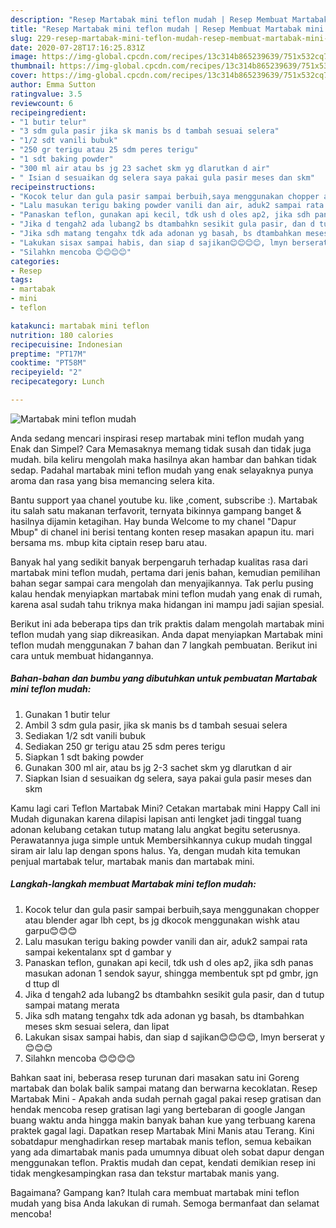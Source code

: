 ```yaml
---
description: "Resep Martabak mini teflon mudah | Resep Membuat Martabak mini teflon mudah Yang Enak Banget"
title: "Resep Martabak mini teflon mudah | Resep Membuat Martabak mini teflon mudah Yang Enak Banget"
slug: 229-resep-martabak-mini-teflon-mudah-resep-membuat-martabak-mini-teflon-mudah-yang-enak-banget
date: 2020-07-28T17:16:25.831Z
image: https://img-global.cpcdn.com/recipes/13c314b865239639/751x532cq70/martabak-mini-teflon-mudah-foto-resep-utama.jpg
thumbnail: https://img-global.cpcdn.com/recipes/13c314b865239639/751x532cq70/martabak-mini-teflon-mudah-foto-resep-utama.jpg
cover: https://img-global.cpcdn.com/recipes/13c314b865239639/751x532cq70/martabak-mini-teflon-mudah-foto-resep-utama.jpg
author: Emma Sutton
ratingvalue: 3.5
reviewcount: 6
recipeingredient:
- "1 butir telur"
- "3 sdm gula pasir jika sk manis bs d tambah sesuai selera"
- "1/2 sdt vanili bubuk"
- "250 gr terigu atau 25 sdm peres terigu"
- "1 sdt baking powder"
- "300 ml air atau bs jg 23 sachet skm yg dlarutkan d air"
- " Isian d sesuaikan dg selera saya pakai gula pasir meses dan skm"
recipeinstructions:
- "Kocok telur dan gula pasir sampai berbuih,saya menggunakan chopper atau blender agar lbh cept, bs jg dkocok menggunakan wishk atau garpu😊😊😊"
- "Lalu masukan terigu baking powder vanili dan air, aduk2 sampai rata sampai kekentalanx spt d gambar y"
- "Panaskan teflon, gunakan api kecil, tdk ush d oles ap2, jika sdh panas masukan adonan 1 sendok sayur, shingga membentuk spt pd gmbr, jgn d ttup dl"
- "Jika d tengah2 ada lubang2 bs dtambahkn sesikit gula pasir, dan d tutup sampai matang merata"
- "Jika sdh matang tengahx tdk ada adonan yg basah, bs dtambahkan meses skm sesuai selera, dan lipat"
- "Lakukan sisax sampai habis, dan siap d sajikan😊😊😊😊, lmyn berserat y😊😊😊"
- "Silahkn mencoba 😊😊😊😊"
categories:
- Resep
tags:
- martabak
- mini
- teflon

katakunci: martabak mini teflon 
nutrition: 180 calories
recipecuisine: Indonesian
preptime: "PT17M"
cooktime: "PT58M"
recipeyield: "2"
recipecategory: Lunch

---
```



![Martabak mini teflon mudah](https://img-global.cpcdn.com/recipes/13c314b865239639/751x532cq70/martabak-mini-teflon-mudah-foto-resep-utama.jpg)

Anda sedang mencari inspirasi resep martabak mini teflon mudah yang Enak dan Simpel? Cara Memasaknya memang tidak susah dan tidak juga mudah. bila keliru mengolah maka hasilnya akan hambar dan bahkan tidak sedap. Padahal martabak mini teflon mudah yang enak selayaknya punya aroma dan rasa yang bisa memancing selera kita.

Bantu support yaa chanel youtube ku. like ,coment, subscribe :). Martabak itu salah satu makanan terfavorit, ternyata bikinnya gampang banget &amp; hasilnya dijamin ketagihan. Hay bunda Welcome to my chanel &#34;Dapur Mbup&#34; di chanel ini berisi tentang konten resep masakan apapun itu. mari bersama ms. mbup kita ciptain resep baru atau.

Banyak hal yang sedikit banyak berpengaruh terhadap kualitas rasa dari martabak mini teflon mudah, pertama dari jenis bahan, kemudian pemilihan bahan segar sampai cara mengolah dan menyajikannya. Tak perlu pusing kalau hendak menyiapkan martabak mini teflon mudah yang enak di rumah, karena asal sudah tahu triknya maka hidangan ini mampu jadi sajian spesial.


Berikut ini ada beberapa tips dan trik praktis dalam mengolah martabak mini teflon mudah yang siap dikreasikan. Anda dapat menyiapkan Martabak mini teflon mudah menggunakan 7 bahan dan 7 langkah pembuatan. Berikut ini cara untuk membuat hidangannya.

<!--inarticleads1-->

##### Bahan-bahan dan bumbu yang dibutuhkan untuk pembuatan Martabak mini teflon mudah:

1. Gunakan 1 butir telur
1. Ambil 3 sdm gula pasir, jika sk manis bs d tambah sesuai selera
1. Sediakan 1/2 sdt vanili bubuk
1. Sediakan 250 gr terigu atau 25 sdm peres terigu
1. Siapkan 1 sdt baking powder
1. Gunakan 300 ml air, atau bs jg 2-3 sachet skm yg dlarutkan d air
1. Siapkan  Isian d sesuaikan dg selera, saya pakai gula pasir meses dan skm


Kamu lagi cari Teflon Martabak Mini? Cetakan martabak mini Happy Call ini Mudah digunakan karena dilapisi lapisan anti lengket jadi tinggal tuang adonan kelubang cetakan tutup matang lalu angkat begitu seterusnya. Perawatannya juga simple untuk Membersihkannya cukup mudah tinggal siram air lalu lap dengan spons halus. Ya, dengan mudah kita temukan penjual martabak telur, martabak manis dan martabak mini. 

<!--inarticleads2-->

##### Langkah-langkah membuat Martabak mini teflon mudah:

1. Kocok telur dan gula pasir sampai berbuih,saya menggunakan chopper atau blender agar lbh cept, bs jg dkocok menggunakan wishk atau garpu😊😊😊
1. Lalu masukan terigu baking powder vanili dan air, aduk2 sampai rata sampai kekentalanx spt d gambar y
1. Panaskan teflon, gunakan api kecil, tdk ush d oles ap2, jika sdh panas masukan adonan 1 sendok sayur, shingga membentuk spt pd gmbr, jgn d ttup dl
1. Jika d tengah2 ada lubang2 bs dtambahkn sesikit gula pasir, dan d tutup sampai matang merata
1. Jika sdh matang tengahx tdk ada adonan yg basah, bs dtambahkan meses skm sesuai selera, dan lipat
1. Lakukan sisax sampai habis, dan siap d sajikan😊😊😊😊, lmyn berserat y😊😊😊
1. Silahkn mencoba 😊😊😊😊


Bahkan saat ini, beberasa resep turunan dari masakan satu ini Goreng martabak dan bolak balik sampai matang dan berwarna kecoklatan. Resep Martabak Mini - Apakah anda sudah pernah gagal pakai resep gratisan dan hendak mencoba resep gratisan lagi yang bertebaran di google Jangan buang waktu anda hingga makin banyak bahan kue yang terbuang karena praktek gagal lagi. Dapatkan resep Martabak Mini Manis atau Terang. Kini sobatdapur menghadirkan resep martabak manis teflon, semua kebaikan yang ada dimartabak manis pada umumnya dibuat oleh sobat dapur dengan menggunakan teflon. Praktis mudah dan cepat, kendati demikian resep ini tidak mengkesampingkan rasa dan tekstur martabak manis yang. 

Bagaimana? Gampang kan? Itulah cara membuat martabak mini teflon mudah yang bisa Anda lakukan di rumah. Semoga bermanfaat dan selamat mencoba!
